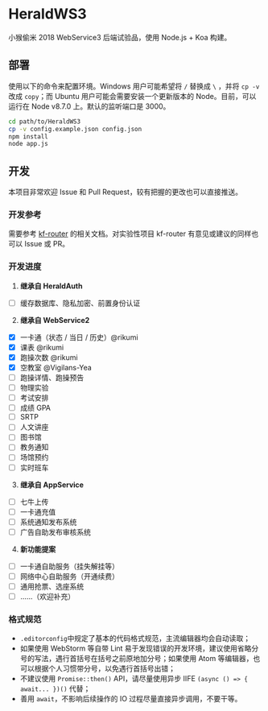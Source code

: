 # HeraldWS3

小猴偷米 2018 WebService3 后端试验品，使用 Node.js + Koa 构建。

## 部署

使用以下的命令来配置环境。Windows 用户可能希望将 `/` 替换成 `\` ，并将 `cp -v` 改成 `copy`；而 Ubuntu 用户可能会需要安装一个更新版本的 Node。目前，可以运行在 Node v8.7.0 上。默认的监听端口是 3000。

```bash
cd path/to/HeraldWS3
cp -v config.example.json config.json
npm install
node app.js
```

## 开发

本项目非常欢迎 Issue 和 Pull Request，较有把握的更改也可以直接推送。

### 开发参考

需要参考 [kf-router](https://github.com/heraldstudio/kf-router) 的相关文档。对实验性项目 kf-router 有意见或建议的同样也可以 Issue 或 PR。

### 开发进度

1. **继承自 HeraldAuth**

  - [ ] 缓存数据库、隐私加密、前置身份认证

2. **继承自 WebService2**

  - [x] 一卡通（状态 / 当日 / 历史）@rikumi
  - [x] 课表 @rikumi
  - [x] 跑操次数 @rikumi
  - [x] 空教室 @Vigilans-Yea
  - [ ] 跑操详情、跑操预告
  - [ ] 物理实验
  - [ ] 考试安排
  - [ ] 成绩 GPA
  - [ ] SRTP
  - [ ] 人文讲座
  - [ ] 图书馆
  - [ ] 教务通知
  - [ ] 场馆预约
  - [ ] 实时班车

3. **继承自 AppService**

  - [ ] 七牛上传
  - [ ] 一卡通充值
  - [ ] 系统通知发布系统
  - [ ] 广告自助发布审核系统

4. **新功能提案**

  - [ ] 一卡通自助服务（挂失解挂等）
  - [ ] 网络中心自助服务（开通续费）
  - [ ] 通用抢票、选座系统
  - [ ] ……（欢迎补充）

### 格式规范

- `.editorconfig`中规定了基本的代码格式规范，主流编辑器均会自动读取；
- 如果使用 WebStorm 等自带 Lint 易于发现错误的开发环境，建议使用省略分号的写法，遇行首括号在括号之前原地加分号；如果使用 Atom 等编辑器，也可以根据个人习惯带分号，以免遇行首括号出错；
- 不建议使用 `Promise::then()` API，请尽量使用异步 IIFE `(async () => { await... })()` 代替；
- 善用 `await`，不影响后续操作的 IO 过程尽量直接异步调用，不要干等。


